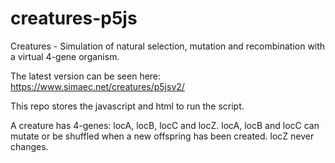 # creatures-p5js
Creatures - Simulation of natural selection, mutation and recombination with a virtual 4-gene organism.

The latest version can be seen here:
https://www.simaec.net/creatures/p5jsv2/

This repo stores the javascript and html to run the script.

A creature has 4-genes: locA, locB, locC and locZ. locA, locB and locC can mutate or be shuffled when a new offspring has been created. locZ never changes.

